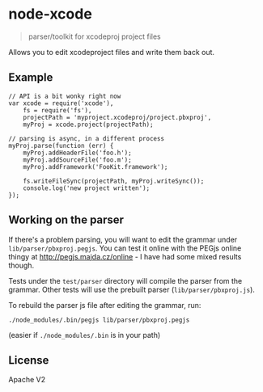 # node-xcode

> parser/toolkit for xcodeproj project files

Allows you to edit xcodeproject files and write them back out.

## Example

    // API is a bit wonky right now
    var xcode = require('xcode'),
        fs = require('fs'),
        projectPath = 'myproject.xcodeproj/project.pbxproj',
        myProj = xcode.project(projectPath);

    // parsing is async, in a different process
    myProj.parse(function (err) {
        myProj.addHeaderFile('foo.h');
        myProj.addSourceFile('foo.m');
        myProj.addFramework('FooKit.framework');
        
        fs.writeFileSync(projectPath, myProj.writeSync());
        console.log('new project written');
    });

## Working on the parser

If there's a problem parsing, you will want to edit the grammar under
`lib/parser/pbxproj.pegjs`. You can test it online with the PEGjs online thingy
at http://pegjs.majda.cz/online - I have had some mixed results though.

Tests under the `test/parser` directory will compile the parser from the
grammar. Other tests will use the prebuilt parser (`lib/parser/pbxproj.js`).

To rebuild the parser js file after editing the grammar, run:

    ./node_modules/.bin/pegjs lib/parser/pbxproj.pegjs

(easier if `./node_modules/.bin` is in your path)

## License

Apache V2
